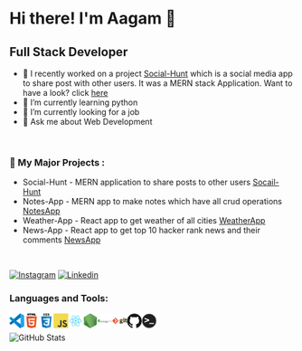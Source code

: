 # Hi there! I'm Aagam 👋
## Full Stack Developer 

- 🔭 I recently worked on a project [Social-Hunt](https://github.com/AagamGada/Social-Hunt) which is a social media app to share post with other users. It was a MERN stack Application. Want to have a look? click [here](https://iaagam.com/)
- 🌱 I’m currently learning python 
- 👯 I’m currently looking for a job 
- 💬 Ask me about Web Development

<br>

### 💼 My Major Projects : 
* Social-Hunt - MERN application to share posts to other users [Socail-Hunt](https://github.com/AagamGada/Social-Hunt)
* Notes-App - MERN app to make notes which have all crud operations [NotesApp](https://afternoon-coast-40914.herokuapp.com/)
* Weather-App - React app to get weather of all cities [WeatherApp](https://weather-react-app-a.herokuapp.com/)
* News-App - React app to get top 10 hacker rank news and their comments [NewsApp](https://news-app-a.herokuapp.com/)

<br>

[![Instagram](https://img.shields.io/badge/Instagram-aagam_27-%23bc2a8d%09)](https://www.instagram.com/aagam_27/)
[![Linkedin](https://img.shields.io/badge/Linked%20in-aagamgada-blue)](https://www.linkedin.com/in/aagam-gada-7612a616b/)

### Languages and Tools:

<img align="left" alt="Visual Studio Code" width="26px" src="https://raw.githubusercontent.com/github/explore/80688e429a7d4ef2fca1e82350fe8e3517d3494d/topics/visual-studio-code/visual-studio-code.png" />
<img align="left" alt="HTML5" width="26px" src="https://raw.githubusercontent.com/github/explore/80688e429a7d4ef2fca1e82350fe8e3517d3494d/topics/html/html.png" />
<img align="left" alt="CSS3" width="26px" src="https://raw.githubusercontent.com/github/explore/80688e429a7d4ef2fca1e82350fe8e3517d3494d/topics/css/css.png" />
<img align="left" alt="JavaScript" width="26px" src="https://raw.githubusercontent.com/github/explore/80688e429a7d4ef2fca1e82350fe8e3517d3494d/topics/javascript/javascript.png" />
<img align="left" alt="React" width="26px" src="https://raw.githubusercontent.com/github/explore/80688e429a7d4ef2fca1e82350fe8e3517d3494d/topics/react/react.png" />
<img align="left" alt="Node.js" width="26px" src="https://raw.githubusercontent.com/github/explore/80688e429a7d4ef2fca1e82350fe8e3517d3494d/topics/nodejs/nodejs.png" />
<img align="left" alt="MongoDB" width="26px" src="https://raw.githubusercontent.com/github/explore/80688e429a7d4ef2fca1e82350fe8e3517d3494d/topics/mongodb/mongodb.png" />
<img align="left" alt="Git" width="26px" src="https://raw.githubusercontent.com/github/explore/80688e429a7d4ef2fca1e82350fe8e3517d3494d/topics/git/git.png" />
<img align="left" alt="GitHub" width="26px" src="https://raw.githubusercontent.com/github/explore/78df643247d429f6cc873026c0622819ad797942/topics/github/github.png" />
<img align="left" alt="Terminal" width="26px" src="https://raw.githubusercontent.com/github/explore/80688e429a7d4ef2fca1e82350fe8e3517d3494d/topics/terminal/terminal.png" />

<br/>
<br/>

<!-- <details>
  <summary>:zap: Most Used Languages </summary>

  <img align="left" alt="Most Used Languages" src="https://github-readme-stats.vercel.app/api/top-langs/?username=AagamGada" />

</details> -->

<img align="left" alt="GitHub Stats" src="https://github-readme-stats.vercel.app/api?username=AagamGada&&show_icons=true&title_color=0000FF&icon_color=0000FF&text_color=151515&bg_color=fff" />
